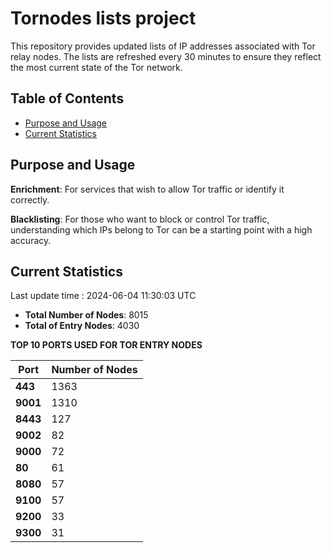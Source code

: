 # Tornodes lists project

This repository provides updated lists of IP addresses associated with Tor relay nodes. The lists are refreshed every 30 minutes to ensure they reflect the most current state of the Tor network.

## Table of Contents

- [Purpose and Usage](#purpose-and-usage)
- [Current Statistics](#current-statistics)


## Purpose and Usage

**Enrichment**: For services that wish to allow Tor traffic or identify it correctly.

**Blacklisting**: For those who want to block or control Tor traffic, understanding which IPs belong to Tor can be a starting point with a high accuracy.

## Current Statistics

Last update time : 2024-06-04 11:30:03 UTC

- **Total Number of Nodes**: 8015
- **Total of Entry Nodes**: 4030

**TOP 10 PORTS USED FOR TOR ENTRY NODES**

| **Port** | **Number of Nodes** |
|------|-----------------|
| **443**   | 1363  |
| **9001**   | 1310  |
| **8443**   | 127  |
| **9002**   | 82  |
| **9000**   | 72  |
| **80**   | 61  |
| **8080**   | 57  |
| **9100**   | 57  |
| **9200**   | 33  |
| **9300**   | 31  |

